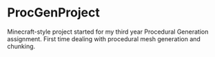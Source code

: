 # ProcGenProject

Minecraft-style project started for my third year Procedural Generation assignment. 
First time dealing with procedural mesh generation and chunking. 
